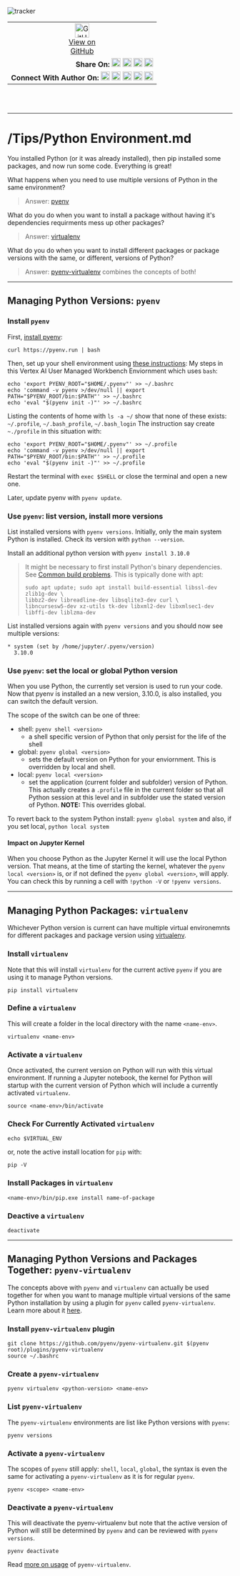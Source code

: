 ![tracker](https://us-central1-vertex-ai-mlops-369716.cloudfunctions.net/pixel-tracking?path=statmike%2Fvertex-ai-mlops%2FTips&file=Python+Environments.md)
<!--- header table --->
<table>
<tr>     
  <td style="text-align: center">
    <a href="https://github.com/statmike/vertex-ai-mlops/blob/main/Tips/Python%20Environments.md">
      <img width="32px" src="https://www.svgrepo.com/download/217753/github.svg" alt="GitHub logo">
      <br>View on<br>GitHub
    </a>
  </td>
</tr>
<tr>
  <td style="text-align: right">
    <b>Share On: </b> 
    <a href="https://www.linkedin.com/sharing/share-offsite/?url=https://github.com/statmike/vertex-ai-mlops/blob/main/Tips/Python%20Environments.md"><img src="https://upload.wikimedia.org/wikipedia/commons/8/81/LinkedIn_icon.svg" alt="Linkedin Logo" width="20px"></a> 
    <a href="https://reddit.com/submit?url=https://github.com/statmike/vertex-ai-mlops/blob/main/Tips/Python%20Environments.md"><img src="https://redditinc.com/hubfs/Reddit%20Inc/Brand/Reddit_Logo.png" alt="Reddit Logo" width="20px"></a> 
    <a href="https://bsky.app/intent/compose?text=https://github.com/statmike/vertex-ai-mlops/blob/main/Tips/Python%20Environments.md"><img src="https://upload.wikimedia.org/wikipedia/commons/7/7a/Bluesky_Logo.svg" alt="BlueSky Logo" width="20px"></a> 
    <a href="https://twitter.com/intent/tweet?url=https://github.com/statmike/vertex-ai-mlops/blob/main/Tips/Python%20Environments.md"><img src="https://upload.wikimedia.org/wikipedia/commons/5/5a/X_icon_2.svg" alt="X (Twitter) Logo" width="20px"></a> 
  </td>
</tr>
<tr>
  <td style="text-align: right">
    <b>Connect With Author On: </b> 
    <a href="https://www.linkedin.com/in/statmike"><img src="https://upload.wikimedia.org/wikipedia/commons/8/81/LinkedIn_icon.svg" alt="Linkedin Logo" width="20px"></a>
    <a href="https://www.github.com/statmike"><img src="https://www.svgrepo.com/download/217753/github.svg" alt="GitHub Logo" width="20px"></a> 
    <a href="https://www.youtube.com/@statmike-channel"><img src="https://upload.wikimedia.org/wikipedia/commons/f/fd/YouTube_full-color_icon_%282024%29.svg" alt="YouTube Logo" width="20px"></a>
    <a href="https://bsky.app/profile/statmike.bsky.social"><img src="https://upload.wikimedia.org/wikipedia/commons/7/7a/Bluesky_Logo.svg" alt="BlueSky Logo" width="20px"></a> 
    <a href="https://x.com/statmike"><img src="https://upload.wikimedia.org/wikipedia/commons/5/5a/X_icon_2.svg" alt="X (Twitter) Logo" width="20px"></a>
  </td>
</tr>
</table><br/><br/>

---
# /Tips/Python Environment.md

You installed Python (or it was already installed), then pip installed some packages, and now run some code.  Everything is great!  

What happens when you need to use multiple versions of Python in the same environment?
>Answer: [pyenv](https://github.com/pyenv/pyenv)

What do you do when you want to install a package without having it's dependencies requirments mess up other packages?
>Answer: [virtualenv](https://virtualenv.pypa.io/en/latest/)

What do you do when you want to install different packages or package versions with the same, or different, versions of Python?
>Answer: [pyenv-virtualenv](https://github.com/pyenv/pyenv-virtualenv) combines the concepts of both!

---

## Managing Python Versions: `pyenv`

### Install `pyenv`

First, [install pyenv](https://github.com/pyenv/pyenv-installer#install):

`curl https://pyenv.run | bash`

Then, set up your shell environment using [these instructions](https://github.com/pyenv/pyenv#set-up-your-shell-environment-for-pyenv):
My steps in this Vertex AI User Managed Workbench Enviornment which uses `bash`:

```
echo 'export PYENV_ROOT="$HOME/.pyenv"' >> ~/.bashrc
echo 'command -v pyenv >/dev/null || export PATH="$PYENV_ROOT/bin:$PATH"' >> ~/.bashrc
echo 'eval "$(pyenv init -)"' >> ~/.bashrc
```

Listing the contents of home with `ls -a ~/` show that none of these exists: `~/.profile`, `~/.bash_profile`, `~/.bash_login`
The instruction say create `~./profile` in this situation with:

```
echo 'export PYENV_ROOT="$HOME/.pyenv"' >> ~/.profile
echo 'command -v pyenv >/dev/null || export PATH="$PYENV_ROOT/bin:$PATH"' >> ~/.profile
echo 'eval "$(pyenv init -)"' >> ~/.profile
```

Restart the terminal with `exec $SHELL` or close the terminal and open a new one.

Later, update pyenv with `pyenv update`.

### Use `pyenv`: list version, install more versions

List installed versions with `pyenv versions`.  Initially, only the main system Python is installed.  Check its version with `python --version`.

Install an additional python version with `pyenv install 3.10.0`

>It might be necessary to first install Python's binary dependencies.  See [Common build problems](https://github.com/pyenv/pyenv/wiki/Common-build-problems).
>This is typically done with apt:
>```
>sudo apt update; sudo apt install build-essential libssl-dev zlib1g-dev \
>libbz2-dev libreadline-dev libsqlite3-dev curl \
>libncursesw5-dev xz-utils tk-dev libxml2-dev libxmlsec1-dev libffi-dev liblzma-dev
>```

List installed versions again with `pyenv versions` and you should now see multiple versions:
```
* system (set by /home/jupyter/.pyenv/version)
  3.10.0
```

### Use `pyenv`: set the local or global Python version

When you use Python, the currently set version is used to run your code.  Now that pyenv is installed an a new version, 3.10.0, is also installed, you can switch the default version.

The scope of the switch can be one of three:
- shell: `pyenv shell <version>`
    - a shell specific version of Python that only persist for the life of the shell
- global: `pyenv global <version>`
    - sets the default version on Python for your enviornment.  This is overridden by local and shell.
- local: `pyenv local <version>`
    - set the application (current folder and subfolder) version of Python.  This actually creates a `.profile` file in the current folder so that all Python session at this level and in subfolder use the stated version of Python.  **NOTE:** This overrides global.

To revert back to the system Python install:
`pyenv global system` and also, if you set local, `python local system`

#### Impact on Jupyter Kernel

When you choose Python as the Jupyter Kernel it will use the local Python version.  That means, at the time of starting the kernel, whatever the `pyenv local <version>` is, or if not defined the `pyenv global <version>`, will apply.  You can check this by running a cell with `!python -V` or `!pyenv versions`.

---
## Managing Python Packages: `virtualenv`

Whichever Python version is current can have multiple virtual environemnts for different packages and package version using [virtualenv](https://virtualenv.pypa.io/en/latest/). 

### Install `virtualenv`

Note that this will install `virtualenv` for the current active `pyenv` if you are using it to manage Python versions.

```
pip install virtualenv
```

### Define a `virtualenv`

This will create a folder in the local directory with the name `<name-env>`.

```
virtualenv <name-env>
```

### Activate a `virtualenv`

Once activated, the current version on Python will run with this virtual environment.  If running a Jupyter notebook, the kernel for Python will startup with the current version of Python which will include a currently activated `virtualenv`.

```
source <name-env>/bin/activate
```

### Check For Currently Activated `virtualenv`

```
echo $VIRTUAL_ENV
```

or, note the active install location for `pip` with:

```
pip -V
```

### Install Packages in `virtualenv`

```
<name-env>/bin/pip.exe install name-of-package
```

### Deactive a `virtualenv`

```
deactivate
```


---
## Managing  Python Versions and Packages Together: `pyenv-virtualenv`

The concepts above with `pyenv` and `virtualenv` can actually be used together for when you want to manage multiple virtual versions of the same Python installation by using a plugin for `pyenv` called `pyenv-virtualenv`.  Learn more about it [here](https://github.com/pyenv/pyenv-virtualenv).

### Install `pyenv-virtualenv` plugin

```
git clone https://github.com/pyenv/pyenv-virtualenv.git $(pyenv root)/plugins/pyenv-virtualenv
source ~/.bashrc
```

### Create a `pyenv-virtualenv`

```
pyenv virtualenv <python-version> <name-env>
```

### List `pyenv-virtualenv`

The `pyenv-virtualenv` environments are list like Python versions with `pyenv`:

```
pyenv versions
```

### Activate a `pyenv-virtualenv`

The scopes of `pyenv` still apply: `shell`, `local`, `global`, the syntax is even the same for activating a `pyenv-virtualenv` as it is for regular `pyenv`. 

```
pyenv <scope> <name-env>
```

### Deactivate a `pyenv-virtualenv`

This will deactivate the pyenv-virtualenv but note that the active version of Python will still be determined by `pyenv` and can be reviewed with `pyenv versions`.

```
pyenv deactivate
```

Read [more on usage](https://github.com/pyenv/pyenv-virtualenv#usage) of `pyenv-virtualenv`.